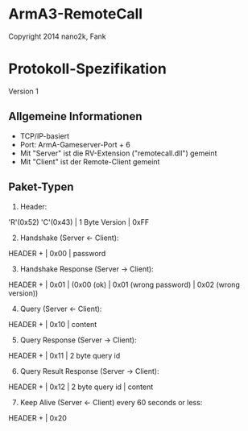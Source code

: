 ArmA3-RemoteCall
================

Copyright 2014 nano2k, Fank


# Protokoll-Spezifikation
Version 1

Allgemeine Informationen
--------------------------

- TCP/IP-basiert
- Port: ArmA-Gameserver-Port + 6
- Mit "Server" ist die RV-Extension ("remotecall.dll") gemeint
- Mit "Client" ist der Remote-Client gemeint


Paket-Typen
--------------------------

1. Header:

'R'(0x52) 'C'(0x43) | 1 Byte Version | 0xFF

2. Handshake (Server <- Client):

HEADER + | 0x00 | password

3. Handshake Response (Server -> Client):

HEADER + | 0x01 | (0x00 (ok) | 0x01 (wrong password) | 0x02 (wrong version))

4. Query (Server <- Client):

HEADER + | 0x10 | content

5. Query Response (Server -> Client):

HEADER + | 0x11 | 2 byte query id

6. Query Result Response (Server -> Client):

HEADER + | 0x12 | 2 byte query id | content

7. Keep Alive (Server <- Client) every 60 seconds or less:

HEADER + | 0x20